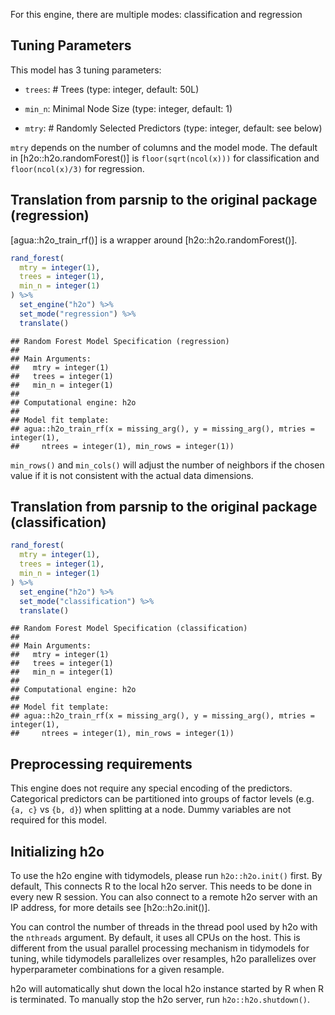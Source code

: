 


For this engine, there are multiple modes: classification and regression

## Tuning Parameters



This model has 3 tuning parameters:

- `trees`: # Trees (type: integer, default: 50L)

- `min_n`: Minimal Node Size (type: integer, default: 1)

- `mtry`: # Randomly Selected Predictors (type: integer, default: see below)

`mtry` depends on the number of columns and the model mode. The default in [h2o::h2o.randomForest()] is `floor(sqrt(ncol(x)))` for classification and `floor(ncol(x)/3)` for regression.

## Translation from parsnip to the original package (regression)

[agua::h2o_train_rf()] is a wrapper around [h2o::h2o.randomForest()]. 


```r
rand_forest(
  mtry = integer(1),
  trees = integer(1),
  min_n = integer(1)
) %>%  
  set_engine("h2o") %>% 
  set_mode("regression") %>% 
  translate()
```

```
## Random Forest Model Specification (regression)
## 
## Main Arguments:
##   mtry = integer(1)
##   trees = integer(1)
##   min_n = integer(1)
## 
## Computational engine: h2o 
## 
## Model fit template:
## agua::h2o_train_rf(x = missing_arg(), y = missing_arg(), mtries = integer(1), 
##     ntrees = integer(1), min_rows = integer(1))
```

`min_rows()` and `min_cols()` will adjust the number of neighbors if the chosen value if it is not consistent with the actual data dimensions.

## Translation from parsnip to the original package (classification)


```r
rand_forest(
  mtry = integer(1),
  trees = integer(1),
  min_n = integer(1)
) %>% 
  set_engine("h2o") %>% 
  set_mode("classification") %>% 
  translate()
```

```
## Random Forest Model Specification (classification)
## 
## Main Arguments:
##   mtry = integer(1)
##   trees = integer(1)
##   min_n = integer(1)
## 
## Computational engine: h2o 
## 
## Model fit template:
## agua::h2o_train_rf(x = missing_arg(), y = missing_arg(), mtries = integer(1), 
##     ntrees = integer(1), min_rows = integer(1))
```

## Preprocessing requirements


This engine does not require any special encoding of the predictors. Categorical predictors can be partitioned into groups of factor levels (e.g. `{a, c}` vs `{b, d}`) when splitting at a node. Dummy variables are not required for this model. 


## Initializing h2o 


To use the h2o engine with tidymodels, please run `h2o::h2o.init()` first. By default, This connects R to the local h2o server. This needs to be done in every new R session. You can also connect to a remote h2o server with an IP address, for more details see [h2o::h2o.init()]. 

You can control the number of threads in the thread pool used by h2o with the `nthreads` argument. By default, it uses all CPUs on the host. This is different from the usual parallel processing mechanism in tidymodels for tuning, while tidymodels parallelizes over resamples, h2o parallelizes over hyperparameter combinations for a given resample. 

h2o will automatically shut down the local h2o instance started by R when R is terminated. To manually stop the h2o server, run `h2o::h2o.shutdown()`. 
